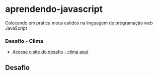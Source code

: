 # aprendendo-javascript
 Colocando em prática meus estidos na linguagem de programação web JavaScript

### Desafio - Clima
- <a href="https://deveverllon.github.io/aprendendo-javascript/desafios%20em%20JS/desafio%20-%20clima/" target="_blank">Acesse o site do desafio - clima aqui</a>
## Desafio 
